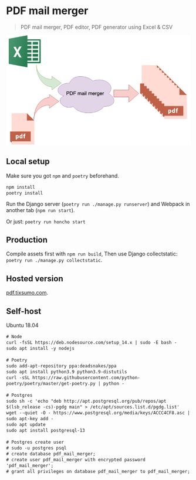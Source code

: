 # PDF mail merger

> PDF mail merger, PDF editor, PDF generator using Excel & CSV

![PDF mail merger](./static/images/pdf-mail-merger.png)

## Local setup

Make sure you got `npm` and `poetry` beforehand.

```
npm install
poetry install
```

Run the Django server (`poetry run ./manage.py runserver`) and Webpack in another tab (`npm run start`).

Or just: `poetry run honcho start`


## Production

Compile assets first with `npm run build`,
Then use Django collectstatic: `poetry run ./manage.py collectstatic`.

## Hosted version

[pdf.tixsumo.com](https://pdf.tixsumo.com).


## Self-host

Ubuntu 18.04


```
# Node
curl -fsSL https://deb.nodesource.com/setup_14.x | sudo -E bash -
sudo apt install -y nodejs

# Poetry
sudo add-apt-repository ppa:deadsnakes/ppa
sudo apt install python3.9 python3.9-distutils
curl -sSL https://raw.githubusercontent.com/python-poetry/poetry/master/get-poetry.py | python -

# Postgres
sudo sh -c 'echo "deb http://apt.postgresql.org/pub/repos/apt $(lsb_release -cs)-pgdg main" > /etc/apt/sources.list.d/pgdg.list'
wget --quiet -O - https://www.postgresql.org/media/keys/ACCC4CF8.asc | sudo apt-key add -
sudo apt update
sudo apt install postgresql-13

# Postgres create user
# sudo -u postgres psql
# create database pdf_mail_merger;
# create user pdf_mail_merger with encrypted password 'pdf_mail_merger';
# grant all privileges on database pdf_mail_merger to pdf_mail_merger;
```
